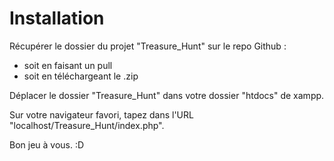 # Installation

Récupérer le dossier du projet "Treasure_Hunt" sur le repo Github :
- soit en faisant un pull
- soit en téléchargeant le .zip

Déplacer le dossier "Treasure_Hunt" dans votre dossier "htdocs" de xampp.

Sur votre navigateur favori, tapez dans l'URL "localhost/Treasure_Hunt/index.php".

Bon jeu à vous. :D